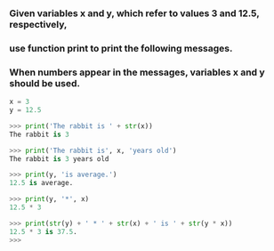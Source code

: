### Given variables x and y, which refer to values 3 and 12.5, respectively, 
### use function print to print the following messages. 
### When numbers appear in the messages, variables x and y should be used.

```python
x = 3
y = 12.5

>>> print('The rabbit is ' + str(x))
The rabbit is 3

>>> print('The rabbit is', x, 'years old')
The rabbit is 3 years old

>>> print(y, 'is average.')
12.5 is average.

>>> print(y, '*', x)
12.5 * 3

>>> print(str(y) + ' * ' + str(x) + ' is ' + str(y * x))
12.5 * 3 is 37.5.
>>> 


```